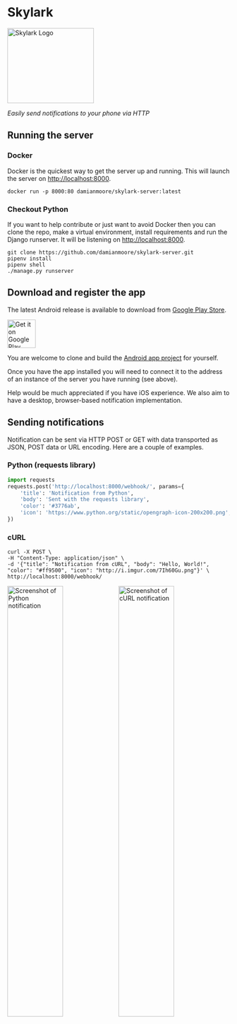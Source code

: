 # Skylark

<img src="https://epixstudios.co.uk/filer/canonical/1532274227/2/" alt="Skylark Logo" width="196px" height="170px">

*Easily send notifications to your phone via HTTP*


## Running the server

### Docker

Docker is the quickest way to get the server up and running. This will launch the server on [http://localhost:8000](http://localhost:8000).

```shell
docker run -p 8000:80 damianmoore/skylark-server:latest
```

### Checkout Python

If you want to help contribute or just want to avoid Docker then you can clone the repo, make a virtual environment, install requirements and run the Django runserver. It will be listening on [http://localhost:8000](http://localhost:8000).

```shell
git clone https://github.com/damianmoore/skylark-server.git
pipenv install
pipenv shell
./manage.py runserver
```


## Download and register the app

The latest Android release is available to download from [Google Play Store](https://play.google.com/store/apps/details?id=uk.co.epixstudios.skylark).

<a href='https://play.google.com/store/apps/details?id=uk.co.epixstudios.skylark&pcampaignid=pcampaignidMKT-Other-global-all-co-prtnr-py-PartBadge-Mar2515-1'><img alt='Get it on Google Play' src='https://play.google.com/intl/en_us/badges/static/images/badges/en_badge_web_generic.png' height="64px"/></a>

You are welcome to clone and build the [Android app project](https://github.com/damianmoore/skylark-android) for yourself.

Once you have the app installed you will need to connect it to the address of an instance of the server you have running (see above).

Help would be much appreciated if you have iOS experience. We also aim to have a desktop, browser-based notification implementation.


## Sending notifications

Notification can be sent via HTTP POST or GET with data transported as JSON, POST data or URL encoding. Here are a couple of examples.

### Python (requests library)

```python
import requests
requests.post('http://localhost:8000/webhook/', params={
    'title': 'Notification from Python',
    'body': 'Sent with the requests library',
    'color': '#3776ab',
    'icon': 'https://www.python.org/static/opengraph-icon-200x200.png',
})
```

### cURL

```shell
curl -X POST \
-H "Content-Type: application/json" \
-d '{"title": "Notification from cURL", "body": "Hello, World!", "color": "#ff9500", "icon": "http://i.imgur.com/7Ih60Gu.png"}' \
http://localhost:8000/webhook/
```

<img src="https://epixstudios.co.uk/filer/canonical/1532296260/3/" alt="Screenshot of Python notification" width=50% /><img src="https://epixstudios.co.uk/filer/canonical/1532296260/4/" alt="Screenshot of cURL notification" width=50% />
